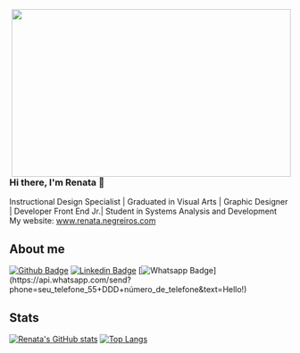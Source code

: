 <img align="right" width="500" height="300" src="https://github.com/renatanegreiros01/RenataNegreiros01/blob/main/Scaffold_hello_world.gif">

### Hi there, I'm Renata 👋
Instructional Design Specialist | Graduated in Visual Arts | Graphic Designer | Developer Front End Jr.| Student in Systems Analysis and Development
<br>
My website: www.renata.negreiros.com<a href="https://www.renatanegreiros.com"  target="_blank"></a>   

## About me 

[![Github Badge](https://img.shields.io/badge/-Github-000?style=flat-square&logo=Github&logoColor=white&link=link_do_seu_perfil_no_github)](link_do_seu_perfil_no_github)
[![Linkedin Badge](https://img.shields.io/badge/-LinkedIn-blue?style=flat-square&logo=Linkedin&logoColor=white&link=link_do_seu_perfil_no_linkedin)](link_do_seu_perfil_no_linkedin)
[![Whatsapp Badge](https://img.shields.io/badge/-Whatsapp-4CA143?style=flat-square&labelColor=4CA143&logo=whatsapp&logoColor=white&link=https://api.whatsapp.com/send?phone=seu_telefone_55+DDD+número_de_telefone&text=Hello!)](https://api.whatsapp.com/send?phone=seu_telefone_55+DDD+número_de_telefone&text=Hello!)

## Stats 
[![Renata's GitHub stats](https://github-readme-stats.vercel.app/api?username=renatanegreiros01)](https://github.com/renatanegreiros01/github-readme-stats)
[![Top Langs](https://github-readme-stats.vercel.app/api/top-langs/?username=anuraghazra&layout=compact)](https://github.com/anuraghazra/github-readme-stats)

